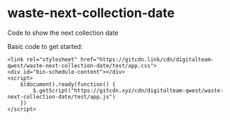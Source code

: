 # waste-next-collection-date
Code to show the next collection date

Basic code to get started:

```
<link rel="stylesheet" href="https://gitcdn.link/cdn/digitalteam-qwest/waste-next-collection-date/test/app.css">
<div id="bin-schedule-content"></div>  
<script>
    $(document).ready(function() {
        $.getScript("https://gitcdn.xyz/cdn/digitalteam-qwest/waste-next-collection-date/test/app.js")
    })
</script>
```
